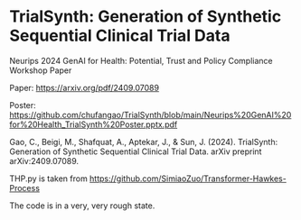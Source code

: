 # TrialSynth: Generation of Synthetic Sequential Clinical Trial Data

Neurips 2024 GenAI for Health: Potential, Trust and Policy Compliance Workshop Paper

Paper: https://arxiv.org/pdf/2409.07089

Poster: https://github.com/chufangao/TrialSynth/blob/main/Neurips%20GenAI%20for%20Health_TrialSynth%20Poster.pptx.pdf

Gao, C., Beigi, M., Shafquat, A., Aptekar, J., & Sun, J. (2024). TrialSynth: Generation of Synthetic Sequential Clinical Trial Data. arXiv preprint arXiv:2409.07089.


THP.py is taken from https://github.com/SimiaoZuo/Transformer-Hawkes-Process

The code is in a very, very rough state. 
